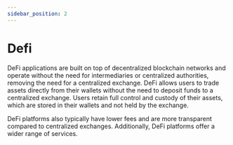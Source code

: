 ```yaml
---
sidebar_position: 2
---
```




# Defi

DeFi applications are built on top of decentralized blockchain networks and operate without the need for intermediaries or centralized authorities, removing the need for a centralized exchange. DeFi allows users to trade assets directly from their wallets without the need to deposit funds to a centralized exchange. Users retain full control and custody of their assets, which are stored in their wallets and not held by the exchange.

DeFi platforms also typically have lower fees and are more transparent compared to centralized exchanges. Additionally, DeFi platforms offer a wider range of services.